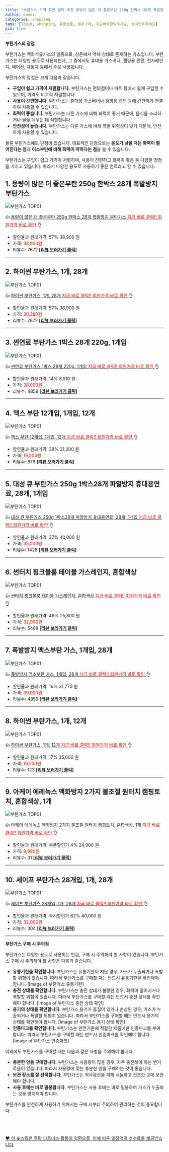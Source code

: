 ```yaml
---
title: "부탄가스 가격 확인 필독 추천 용량이 많은 더 좋은부탄 250g 한박스 28개 폭발방지 부탄가스 비교 장점 구매가이드"
author: eunmi.
categories: shopping
tags: [Top10, shopping, 유행상품, 필수구매, 지금바로클릭하세요, 놓치면후회해요]
pin: true
---
```

**부탄가스의 장점**

부탄가스는 액화석유가스의 일종으로, 상온에서 액체 상태로 존재하는 가스입니다. 부탄가스는 다양한 용도로 사용되는데, 그 중에서도 휴대용 가스버너, 캠핑용 랜턴, 전자레인지, 에어컨, 자동차 등에서 주로 사용됩니다.

부탄가스의 장점은 크게 다음과 같습니다.

* **구입이 쉽고 가격이 저렴합니다.** 부탄가스는 편의점이나 마트 등에서 쉽게 구입할 수 있으며, 가격도 비교적 저렴합니다.
* **사용이 간편합니다.** 부탄가스는 휴대용 가스버너나 캠핑용 랜턴 등에 간편하게 연결하여 사용할 수 있습니다.
* **화력이 좋습니다.** 부탄가스는 다른 가스에 비해 화력이 좋기 때문에, 음식을 조리하거나 물을 데우는 데 적합합니다.
* **안전성이 높습니다.** 부탄가스는 다른 가스에 비해 폭발 위험성이 낮기 때문에, 안전하게 사용할 수 있습니다.

물론 부탄가스에도 단점이 있습니다. 대표적인 단점으로는 **온도가 낮을 때는 화력이 떨어진다는 점**과 **이소부탄에 비해 화력이 약하다는 점**을 들 수 있습니다.

부탄가스는 구입이 쉽고 가격이 저렴하며, 사용이 간편하고 화력이 좋은 등 다양한 장점을 가지고 있습니다. 따라서 다양한 용도로 사용하기 좋은 연료라고 할 수 있습니다.

   

## 1. 용량이 많은 더 좋은부탄 250g 한박스 28개 폭발방지 부탄가스

![부탄가스 TOP01](https:https://img1a.coupangcdn.com/image/coupang/list/adultProduct_plp.png)


👍 [용량이 많은 더 좋은부탄 250g 한박스 28개 폭발방지 부탄가스 <font color=red> 지금 바로 클릭!! 회원가격 바로 확인 </font> ](https://link.coupang.com/re/AFFSDP?lptag=AF3617701&subid=GithubCoopas&pageKey=7692676306&traceid=V0-153&itemId=20575623683&vendorItemId=87650852611) 👌 


- 할인율과 원래가격: 57%  38,900   원
- 가격: <span style='color:red'>38,900원</span>
- 리뷰수: 7672  [**[리뷰 보러가기 클릭]**](https://link.coupang.com/re/AFFSDP?lptag=AF3617701&subid=GithubCoopas&pageKey=7692676306&traceid=V0-153&itemId=20575623683&vendorItemId=87650852611)

---


   

## 2. 하이썬 부탄가스, 1개, 28개

![부탄가스 TOP01](https:https://img1a.coupangcdn.com/image/coupang/list/adultProduct_plp.png)


👍 [하이썬 부탄가스, 1개, 28개 <font color=red> 지금 바로 클릭!! 회원가격 바로 확인 </font> ](https://link.coupang.com/re/AFFSDP?lptag=AF3617701&subid=GithubCoopas&pageKey=6872244508&traceid=V0-153&itemId=16444173627&vendorItemId=84117128985) 👌 


- 할인율과 원래가격: 57%  38,900   원
- 가격: <span style='color:red'>30,380원</span>
- 리뷰수: 7672  [**[리뷰 보러가기 클릭]**](https://link.coupang.com/re/AFFSDP?lptag=AF3617701&subid=GithubCoopas&pageKey=6872244508&traceid=V0-153&itemId=16444173627&vendorItemId=84117128985)

---


   

## 3. 썬연료 부탄가스 1박스 28개 220g, 1개입

![부탄가스 TOP01](https:https://img1a.coupangcdn.com/image/coupang/list/adultProduct_plp.png)


👍 [썬연료 부탄가스 1박스 28개 220g, 1개입 <font color=red> 지금 바로 클릭!! 회원가격 바로 확인 </font> ](https://link.coupang.com/re/AFFSDP?lptag=AF3617701&subid=GithubCoopas&pageKey=7692667637&traceid=V0-153&itemId=20575567441&vendorItemId=87650799156) 👌 


- 할인율과 원래가격: 14%  8,510   원
- 가격: <span style='color:red'>38,000원</span>
- 리뷰수: 4859  [**[리뷰 보러가기 클릭]**](https://link.coupang.com/re/AFFSDP?lptag=AF3617701&subid=GithubCoopas&pageKey=7692667637&traceid=V0-153&itemId=20575567441&vendorItemId=87650799156)

---


   

## 4. 맥스 부탄 12개입, 1개입, 12개

![부탄가스 TOP01](https:https://img1a.coupangcdn.com/image/coupang/list/adultProduct_plp.png)


👍 [맥스 부탄 12개입, 1개입, 12개 <font color=red> 지금 바로 클릭!! 회원가격 바로 확인 </font> ](https://link.coupang.com/re/AFFSDP?lptag=AF3617701&subid=GithubCoopas&pageKey=5017756062&traceid=V0-153&itemId=6725323861&vendorItemId=70366317707) 👌 


- 할인율과 원래가격: 38%  21,000   원
- 가격: <span style='color:red'>19,500원</span>
- 리뷰수: 878  [**[리뷰 보러가기 클릭]**](https://link.coupang.com/re/AFFSDP?lptag=AF3617701&subid=GithubCoopas&pageKey=5017756062&traceid=V0-153&itemId=6725323861&vendorItemId=70366317707)

---


   

## 5. 대성 큐 부탄가스 250g 1박스28개 파열방지 휴대용연료, 28개, 1개입

![부탄가스 TOP01](https:https://img1a.coupangcdn.com/image/coupang/list/adultProduct_plp.png)


👍 [대성 큐 부탄가스 250g 1박스28개 파열방지 휴대용연료, 28개, 1개입 <font color=red> 지금 바로 클릭!! 회원가격 바로 확인 </font> ](https://link.coupang.com/re/AFFSDP?lptag=AF3617701&subid=GithubCoopas&pageKey=7647931419&traceid=V0-153&itemId=20341274059&vendorItemId=87442175827) 👌 


- 할인율과 원래가격: 37%  40,000   원
- 가격: <span style='color:red'>35,000원</span>
- 리뷰수: 1428  [**[리뷰 보러가기 클릭]**](https://link.coupang.com/re/AFFSDP?lptag=AF3617701&subid=GithubCoopas&pageKey=7647931419&traceid=V0-153&itemId=20341274059&vendorItemId=87442175827)

---


   

## 6. 썬터치 핑크블룸 테이블 가스레인지, 혼합색상

![부탄가스 TOP01](https://thumbnail9.coupangcdn.com/thumbnails/remote/230x230ex/image/rs_quotation_api/vlefx0u6/cc5c4ad7188e4d1fafc41dff2733068c.jpg)


👍 [썬터치 핑크블룸 테이블 가스레인지, 혼합색상 <font color=red> 지금 바로 클릭!! 회원가격 바로 확인 </font> ](https://link.coupang.com/re/AFFSDP?lptag=AF3617701&subid=GithubCoopas&pageKey=7134129913&traceid=V0-153&itemId=17896302816&vendorItemId=85059172863) 👌 


- 할인율과 원래가격: 46%  25,800   원
- 가격: <span style='color:red'>32,900원</span>
- 리뷰수: 5468  [**[리뷰 보러가기 클릭]**](https://link.coupang.com/re/AFFSDP?lptag=AF3617701&subid=GithubCoopas&pageKey=7134129913&traceid=V0-153&itemId=17896302816&vendorItemId=85059172863)

---


   

## 7. 폭발방지 맥스부탄 가스, 1개입, 28개

![부탄가스 TOP01](https:https://img1a.coupangcdn.com/image/coupang/list/adultProduct_plp.png)


👍 [폭발방지 맥스부탄 가스, 1개입, 28개 <font color=red> 지금 바로 클릭!! 회원가격 바로 확인 </font> ](https://link.coupang.com/re/AFFSDP?lptag=AF3617701&subid=GithubCoopas&pageKey=5017756062&traceid=V0-153&itemId=10569223&vendorItemId=87479957796) 👌 


- 할인율과 원래가격: 16%  31,770   원
- 가격: <span style='color:red'>39,000원</span>
- 리뷰수: 4859  [**[리뷰 보러가기 클릭]**](https://link.coupang.com/re/AFFSDP?lptag=AF3617701&subid=GithubCoopas&pageKey=5017756062&traceid=V0-153&itemId=10569223&vendorItemId=87479957796)

---


   

## 8. 하이썬 부탄가스, 1개, 12개

![부탄가스 TOP01](https:https://img1a.coupangcdn.com/image/coupang/list/adultProduct_plp.png)


👍 [하이썬 부탄가스, 1개, 12개 <font color=red> 지금 바로 클릭!! 회원가격 바로 확인 </font> ](https://link.coupang.com/re/AFFSDP?lptag=AF3617701&subid=GithubCoopas&pageKey=6872244508&traceid=V0-153&itemId=490027105&vendorItemId=73640212715) 👌 


- 할인율과 원래가격: 17%  35,000   원
- 가격: <span style='color:red'>19,530원</span>
- 리뷰수: 123  [**[리뷰 보러가기 클릭]**](https://link.coupang.com/re/AFFSDP?lptag=AF3617701&subid=GithubCoopas&pageKey=6872244508&traceid=V0-153&itemId=490027105&vendorItemId=73640212715)

---


   

## 9. 아케이 에레녹스 액화방지 2가지 불조절 원터치 캠핑토치, 혼합색상, 1개

![부탄가스 TOP01](https://thumbnail7.coupangcdn.com/thumbnails/remote/230x230ex/image/rs_quotation_api/alm2nxvn/8b54cf2a1bc44238843b8b6b52b34ddf.jpg)


👍 [아케이 에레녹스 액화방지 2가지 불조절 원터치 캠핑토치, 혼합색상, 1개 <font color=red> 지금 바로 클릭!! 회원가격 바로 확인 </font> ](https://link.coupang.com/re/AFFSDP?lptag=AF3617701&subid=GithubCoopas&pageKey=7619491701&traceid=V0-153&itemId=20197869320&vendorItemId=87288724435) 👌 


- 할인율과 원래가격: 쿠폰할인가 4%  24,900   원
- 가격: <span style='color:red'>9,990원</span>
- 리뷰수: 31  [**[리뷰 보러가기 클릭]**](https://link.coupang.com/re/AFFSDP?lptag=AF3617701&subid=GithubCoopas&pageKey=7619491701&traceid=V0-153&itemId=20197869320&vendorItemId=87288724435)

---


   

## 10. 세이프 부탄가스 28개입, 1개, 28개

![부탄가스 TOP01](https:https://img1a.coupangcdn.com/image/coupang/list/adultProduct_plp.png)


👍 [세이프 부탄가스 28개입, 1개, 28개 <font color=red> 지금 바로 클릭!! 회원가격 바로 확인 </font> ](https://link.coupang.com/re/AFFSDP?lptag=AF3617701&subid=GithubCoopas&pageKey=6283663529&traceid=V0-153&itemId=76012404&vendorItemId=3223742777) 👌 


- 할인율과 원래가격: 즉시할인가 62%  40,000   원
- 가격: <span style='color:red'>32,000원</span>
- 리뷰수: 304  [**[리뷰 보러가기 클릭]**](https://link.coupang.com/re/AFFSDP?lptag=AF3617701&subid=GithubCoopas&pageKey=6283663529&traceid=V0-153&itemId=76012404&vendorItemId=3223742777)

---
**부탄가스 구매 시 주의점**

부탄가스는 다양한 용도로 사용되는 만큼, 구매 시 주의해야 할 사항이 있습니다. 부탄가스 구매 시 주의해야 할 사항은 다음과 같습니다.

* **유통기한을 확인합니다.** 부탄가스는 유통기한이 지난 경우, 가스가 누출되거나 폭발할 위험이 있습니다. 따라서 부탄가스를 구매할 때는 반드시 유통기한을 확인해야 합니다.
[Image of 부탄가스 유통기한]
* **충전 상태를 확인합니다.** 부탄가스는 충전 상태가 불량한 경우, 화력이 떨어지거나 폭발할 위험이 있습니다. 따라서 부탄가스를 구매할 때는 반드시 충전 상태를 확인해야 합니다.
[Image of 부탄가스 충전 상태 확인]
* **용기의 상태를 확인합니다.** 부탄가스 용기가 흠집이 있거나 손상된 경우, 가스가 누출되거나 폭발할 위험이 있습니다. 따라서 부탄가스를 구매할 때는 반드시 용기의 상태를 확인해야 합니다.
[Image of 부탄가스 용기 상태 확인]
* **인증마크를 확인합니다.** 부탄가스는 안전기준에 적합한 제품에만 인증마크를 부여합니다. 따라서 부탄가스를 구매할 때는 반드시 인증마크를 확인해야 합니다.
[Image of 부탄가스 인증마크]

이외에도 부탄가스를 구매할 때는 다음과 같은 사항을 주의해야 합니다.

* **충분한 양을 구매합니다.** 부탄가스는 사용량이 많을 경우, 자주 충전해야 하는 번거로움이 있습니다. 따라서 사용량에 맞는 충분한 양을 구매하는 것이 좋습니다.
* **보관 장소를 잘 선택합니다.** 부탄가스는 직사광선을 피해 서늘하고 건조한 곳에 보관해야 합니다.
* **사용 후에는 바로 밀봉합니다.** 부탄가스는 사용 후에는 바로 밀봉하여 가스가 누출되는 것을 방지해야 합니다.

부탄가스를 안전하게 사용하기 위해서는 구매 시부터 주의하여 관리하는 것이 중요합니다.<br><br><br><br><br> [ ❤  이 포스팅은 쿠팡 파트너스 활동의 일환으로, 이에 따른 일정액의 수수료를 제공받습니다](https://link.coupang.com/a/bcEFyh)